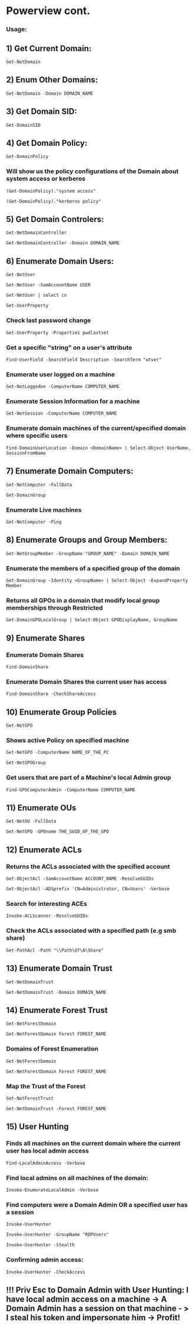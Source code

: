 # Powerview cont.

### Usage:

## 1) Get Current Domain: 
  
    Get-NetDomain

## 2) Enum Other Domains: 

    Get-NetDomain -Domain DOMAIN_NAME

## 3) Get Domain SID: 

    Get-DomainSID

## 4) Get Domain Policy: 

    Get-DomainPolicy

###  Will show us the policy configurations of the Domain about system access or kerberos

    (Get-DomainPolicy)."system access"

    (Get-DomainPolicy)."kerberos policy"

## 5) Get Domain Controlers:

    Get-NetDomainController

    Get-NetDomainController -Domain DOMAIN_NAME

## 6) Enumerate Domain Users:

    Get-NetUser

    Get-NetUser -SamAccountName USER

    Get-NetUser | select cn

    Get-UserProperty

### Check last password change

    Get-UserProperty -Properties pwdlastset

### Get a specific "string" on a user's attribute

    Find-UserField -SearchField Description -SearchTerm "wtver"

### Enumerate user logged on a machine

    Get-NetLoggedon -ComputerName COMPUTER_NAME
   
### Enumerate Session Information for a machine

    Get-NetSession -ComputerName COMPUTER_NAME

### Enumerate domain machines of the current/specified domain where specific users

    Find-DomainUserLocation -Domain <DomainName> | Select-Object UserName, SessionFromName

## 7) Enumerate Domain Computers:

    Get-NetComputer -FullData

    Get-DomainGroup

### Enumerate Live machines

    Get-NetComputer -Ping

## 8) Enumerate Groups and Group Members:

    Get-NetGroupMember -GroupName "GROUP_NAME" -Domain DOMAIN_NAME

### Enumerate the members of a specified group of the domain

    Get-DomainGroup -Identity <GroupName> | Select-Object -ExpandProperty Member

### Returns all GPOs in a domain that modify local group memberships through Restricted 

    Get-DomainGPOLocalGroup | Select-Object GPODisplayName, GroupName

## 9) Enumerate Shares

### Enumerate Domain Shares

    Find-DomainShare

### Enumerate Domain Shares the current user has access

    Find-DomainShare -CheckShareAccess

## 10) Enumerate Group Policies

    Get-NetGPO

### Shows active Policy on specified machine

    Get-NetGPO -ComputerName NAME_OF_THE_PC

    Get-NetGPOGroup

### Get users that are part of a Machine's local Admin group

    Find-GPOComputerAdmin -ComputerName COMPUTER_NAME

## 11) Enumerate OUs

    Get-NetOU -FullData

    Get-NetGPO -GPOname THE_GUID_OF_THE_GPO

## 12) Enumerate ACLs

### Returns the ACLs associated with the specified account

    Get-ObjectAcl -SamAccountName ACCOUNT_NAME -ResolveGUIDs

    Get-ObjectAcl -ADSprefix 'CN=Administrator, CN=Users' -Verbose

### Search for interesting ACEs

    Invoke-ACLScanner -ResolveGUIDs

### Check the ACLs associated with a specified path (e.g smb share)

    Get-PathAcl -Path "\\Path\Of\A\Share"

## 13) Enumerate Domain Trust

    Get-NetDomainTrust

    Get-NetDomainTrust -Domain DOMAIN_NAME

## 14) Enumerate Forest Trust

    Get-NetForestDomain

    Get-NetForestDomain Forest FOREST_NAME

### Domains of Forest Enumeration

    Get-NetForestDomain

    Get-NetForestDomain Forest FOREST_NAME

### Map the Trust of the Forest

    Get-NetForestTrust

    Get-NetDomainTrust -Forest FOREST_NAME

## 15) User Hunting

### Finds all machines on the current domain where the current user has local admin access

    Find-LocalAdminAccess -Verbose

### Find local admins on all machines of the domain:

    Invoke-EnumerateLocalAdmin -Verbose

### Find computers were a Domain Admin OR a specified user has a session

    Invoke-UserHunter

    Invoke-UserHunter -GroupName "RDPUsers"

    Invoke-UserHunter -Stealth

### Confirming admin access:

    Invoke-UserHunter -CheckAccess

## !!! Priv Esc to Domain Admin with User Hunting: I have local admin access on a machine -> A Domain Admin has a session on that machine - > I steal his token and impersonate him -> Profit!
